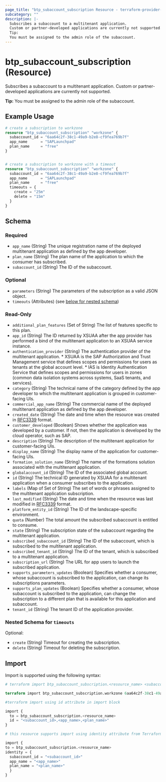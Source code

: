 ```yaml
---
page_title: "btp_subaccount_subscription Resource - terraform-provider-btp"
subcategory: ""
description: |-
  Subscribes a subaccount to a multitenant application.
  Custom or partner-developed applications are currently not supported.
  Tip:
  You must be assigned to the admin role of the subaccount.
---
```


# btp_subaccount_subscription (Resource)

Subscribes a subaccount to a multitenant application.
Custom or partner-developed applications are currently not supported.

__Tip:__
You must be assigned to the admin role of the subaccount.

## Example Usage

```terraform
# create a subscription to workzone
resource "btp_subaccount_subscription" "workzone" {
  subaccount_id = "6aa64c2f-38c1-49a9-b2e8-cf9fea769b7f"
  app_name      = "SAPLaunchpad"
  plan_name     = "free"
}


# create a subscription to workzone with a timeout
resource "btp_subaccount_subscription" "workzone" {
  subaccount_id = "6aa64c2f-38c1-49a9-b2e8-cf9fea769b7f"
  app_name      = "SAPLaunchpad"
  plan_name     = "free"
  timeouts = {
    create = "25m"
    delete = "15m"
  }
}
```

<!-- schema generated by tfplugindocs -->
## Schema

### Required

- `app_name` (String) The unique registration name of the deployed multitenant application as defined by the app developer.
- `plan_name` (String) The plan name of the application to which the consumer has subscribed.
- `subaccount_id` (String) The ID of the subaccount.

### Optional

- `parameters` (String) The parameters of the subscription as a valid JSON object.
- `timeouts` (Attributes) (see [below for nested schema](#nestedatt--timeouts))

### Read-Only

- `additional_plan_features` (Set of String) The list of features specific to this plan.
- `app_id` (String) The ID returned by XSUAA after the app provider has performed a bind of the multitenant application to an XSUAA service instance.
- `authentication_provider` (String) The authentication provider of the multitenant application. * XSUAA is the SAP Authorization and Trust Management service that defines scopes and permissions for users as tenants at the global account level. * IAS is Identity Authentication Service that defines scopes and permissions for users in zones (common data isolation systems across systems, SaaS tenants, and services).
- `category` (String) The technical name of the category defined by the app developer to which the multitenant application is grouped in customer-facing UIs.
- `commercial_app_name` (String) The commercial name of the deployed multitenant application as defined by the app developer.
- `created_date` (String) The date and time when the resource was created in [RFC3339](https://www.ietf.org/rfc/rfc3339.txt) format.
- `customer_developed` (Boolean) Shows whether the application was developed by a customer. If not, then the application is developed by the cloud operator, such as SAP.
- `description` (String) The description of the multitenant application for customer-facing UIs.
- `display_name` (String) The display name of the application for customer-facing UIs.
- `formation_solution_name` (String) The name of the formations solution associated with the multitenant application.
- `globalaccount_id` (String) The ID of the associated global account.
- `id` (String) The technical ID generated by XSUAA for a multitenant application when a consumer subscribes to the application.
- `labels` (Map of Set of String) The set of words or phrases assigned to the multitenant application subscription.
- `last_modified` (String) The date and time when the resource was last modified in [RFC3339](https://www.ietf.org/rfc/rfc3339.txt) format.
- `platform_entity_id` (String) The ID of the landscape-specific environment.
- `quota` (Number) The total amount the subscribed subaccount is entitled to consume.
- `state` (String) The subscription state of the subaccount regarding the multitenant application.
- `subscribed_subaccount_id` (String) The ID of the subaccount, which is subscribed to the multitenant application.
- `subscribed_tenant_id` (String) The ID of the tenant, which is subscribed to a multitenant application.
- `subscription_url` (String) The URL for app users to launch the subscribed application.
- `supports_parameters_updates` (Boolean) Specifies whether a consumer, whose subaccount is subscribed to the application, can change its subscriptions parameters.
- `supports_plan_updates` (Boolean) Specifies whether a consumer, whose subaccount is subscribed to the application, can change the subscription to a different plan that is available for this application and subaccount.
- `tenant_id` (String) The tenant ID of the application provider.

<a id="nestedatt--timeouts"></a>
### Nested Schema for `timeouts`

Optional:

- `create` (String) Timeout for creating the subscription.
- `delete` (String) Timeout for deleting the subscription.

## Import

Import is supported using the following syntax:

```terraform
# terraform import btp_subaccount_subscription.<resource_name> <subaccount_id>,<app_name>,<plan_name>

terraform import btp_subaccount_subscription.workzone 6aa64c2f-38c1-49a9-b2e8-cf9fea769b7f,SAPLaunchpad,free

#terraform import using id attribute in import block

import {
  to = btp_subaccount_subscription.<resource_name>
  id = "<subaccount_id>,<app_name>,<plan_name>"
}

# this resource supports import using identity attribute from Terraform version 1.12 or higher

import {
to = btp_subaccount_subscription.<resource_name>
identity = {
  subaccount_id = "<subaccount_id>"
  app_name = "<app_name>"
  plan_name = "<plan_name>"
  }
}
```
